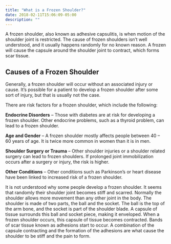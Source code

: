 ```yaml
---
title: "What is a Frozen Shoulder?"
date: 2018-02-11T15:06:09-05:00
description: ""
---
```


A frozen shoulder, also known as adhesive capsulitis, is when motion of the shoulder joint 
is restricted. The cause of frozen shoulders isn’t well understood, and it usually happens 
randomly for no known reason. A frozen will cause the capsule around the shoulder joint to 
contract, which forms scar tissue.

## Causes of a Frozen Shoulder
Generally, a frozen shoulder will occur without an associated injury or cause. It’s possible 
for a patient to develop a frozen shoulder after some sort of injury, but that is usually 
not the case.

There are risk factors for a frozen shoulder, which include the following:

**Endocrine Disorders** – Those with diabetes are at risk for developing a frozen shoulder. Other endocrine problems, such as a thyroid problem, can lead to a frozen shoulder.

**Age and Gender** – A frozen shoulder mostly affects people between 40 – 60 years of age. It is twice more common in women than it is in men.

**Shoulder Surgery or Trauma** – Other shoulder injuries or a shoulder related surgery can lead to frozen shoulders. If prolonged joint immobilization occurs after a surgery or injury, the risk is higher.

**Other Conditions** – Other conditions such as Parkinson’s or heart disease have been linked to increased risk of a frozen shoulder.

It is not understood why some people develop a frozen shoulder. It seems that randomly their 
shoulder joint becomes stiff and scarred. Normally the shoulder allows more movement than 
any other joint in the body. The shoulder is made of two parts, the ball and the socket. The 
ball is the top of the arm bone, and the socket is part of the shoulder blade. A capsule of 
tissue surrounds this ball and socket piece, making it enveloped. When a frozen shoulder 
occurs, this capsule of tissue becomes contracted. Bands of scar tissue known as adhesions 
start to occur. A combination of the capsule contracting and the formation of the adhesions 
are what cause the shoulder to be stiff and the pain to form.
